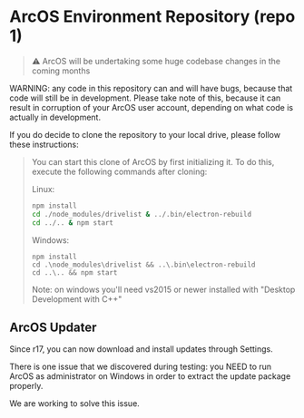 # ArcOS Environment Repository (repo 1)

> ⚠️ ArcOS will be undertaking some huge codebase changes in the coming months

WARNING: any code in this repository can and will have bugs, because that code will still be in development. Please take note of this, because it can result in corruption of your ArcOS user account, depending on what code is actually in development.

If you do decide to clone the repository to your local drive, please follow these instructions:

> You can start this clone of ArcOS by first initializing it. To do this, execute the following commands after cloning:
> 
> Linux:
> ```bash
> npm install
> cd ./node_modules/drivelist & ../.bin/electron-rebuild
> cd ../.. & npm start
> ```
> 
> Windows:
> ```batch
> npm install
> cd .\node_modules\drivelist && ..\.bin\electron-rebuild
> cd ..\.. && npm start
> ```
> Note: on windows you'll need vs2015 or newer installed with "Desktop Development with C++"

## ArcOS Updater

Since r17, you can now download and install updates through Settings.

There is one issue that we discovered during testing: you NEED to run ArcOS as administrator on Windows in order to extract the update package properly.

We are working to solve this issue.

